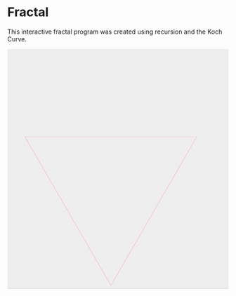 # Fractal
This interactive fractal program was created using recursion and the Koch Curve.

![](src/Video/Fractal.gif)
